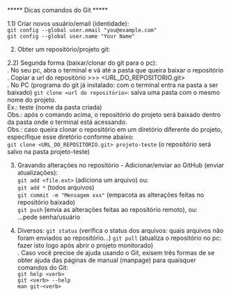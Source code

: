 ***** Dicas comandos do Git *****

1.1) Criar novos usuário/email (identidade):  
```git config --global user.email "you@example.com"```  
```git config --global user.name "Your Name"```  

2) Obter um repositório/projeto git:

2.2) Segunda forma (baixar/clonar do git para o pc):  
. No seu pc, abra o terminal e vá até a pasta que queira baixar o repositório  
. Copiar a url do repositório >>> <URL_DO_REPOSITORIO.git>  
. No PC (programa do git já instalado: com o terminal entra na pasta a ser baixado) 
```git clone <url do repositório>```: salva uma pasta com o mesmo nome do projeto.  
Ex.: teste (nome da pasta criada)  
Obs.: após o comando acima, o repositório do projeto será baixado dentro da pasta onde o terminal está acessando.  
Obs.: caso queira clonar o repositório em um diretório diferente do projeto, especifique esse diretório conforme abaixo:  
```git clone <URL_DO_REPOSITORIO.git> projeto-teste``` (o repositório será salvo na pasta projeto-teste)

3) Gravando alterações no repositório  - Adicionar/enviar ao GitHub (enviar atualizações):  
```git add <file.ext>``` (adiciona um arquivo) ou:  
```git add *``` (todos arquivos)  
```git commit -m "Mensagem xxx"``` (empacota as alterações feitas no repositório baixado)  
```git push``` (envia as alterações feitas ao repositório remoto), ou:  
...pede senha/usuário

4) Diversos:
```git status``` (verifica o status dos arquivos: quais arquivos não foram enviados ao repositório...) 
```git pull``` (atualiza o repositório no pc: fazer isto logo após abrir o projeto monitorado)  
. Caso você precise de ajuda usando o Git, exisem três formas de se obter ajuda das páginas de manual (manpage) para quaisquer comandos do Git:  
```git help <verb>```  
```git <verb> --help```  
```man git-<verb>```  
